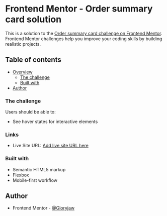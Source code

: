 # Frontend Mentor - Order summary card solution

This is a solution to the [Order summary card challenge on Frontend Mentor](https://www.frontendmentor.io/challenges/order-summary-component-QlPmajDUj). Frontend Mentor challenges help you improve your coding skills by building realistic projects. 

## Table of contents

- [Overview](#overview)
  - [The challenge](#the-challenge)
  - [Built with](#built-with)
- [Author](#author)

### The challenge

Users should be able to:

- See hover states for interactive elements

### Links

- Live Site URL: [Add live site URL here](https://order-summary-6sz.pages.dev/)

### Built with

- Semantic HTML5 markup
- Flexbox
- Mobile-first workflow








## Author

- Frontend Mentor - [@Gloryjaw](https://www.frontendmentor.io/profile/Gloryjaw)




